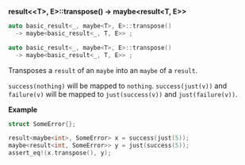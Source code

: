 **result&lt;&lt;T&gt;, E&gt;::transpose() -> maybe&lt;result&lt;T, E&gt;&gt;**

```cpp
auto basic_result<_, maybe<T>, E>::transpose()
  -> maybe<basic_result<_, T, E>> ;

auto basic_result<_, maybe<T>, E>::transpose()
  -> maybe<basic_result<_, T, E>> ;
```

Transposes a `result` of an `maybe` into an `maybe` of a `result`.


`success(nothing)` will be mapped to `nothing`.
`success(just(v))` and `failure(v)` will be mapped to `just(success(v))` and `just(failure(v))`.

**Example**

```cpp
struct SomeError{};

result<maybe<int>, SomeError> x = success(just(5));
maybe<result<int, SomeError>> y = just(success(5));
assert_eq!(x.transpose(), y);
```
